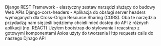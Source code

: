  Django REST Framework - elastyczny zestaw narzędzi służący do budowy Web APIs
 Django-cors-headers - Aplikacja do obsługi server headers wymaganych dla Cross-Origin Resource Sharing (CORS).
 Oba te narzędzia przydadzą nam się jeśli będziemy chcieli mieć dostep do API z różnych aplikacji (np. REACT)
 Użyłem bootstrap do stylowania i reacstrap z gotowymi komponentami 
 Axios użyty do tworzenia Http requests calls do naszego Djnago API
